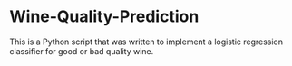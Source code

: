 # Wine-Quality-Prediction
This is a Python script that was written to implement a logistic regression classifier for good or bad quality wine.
